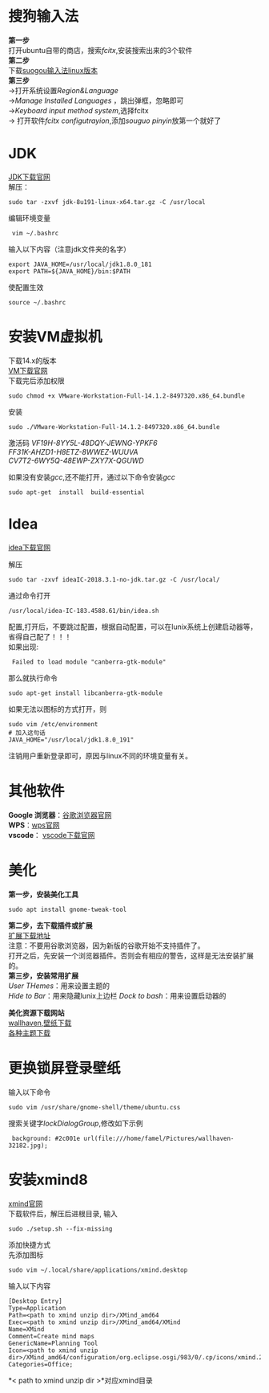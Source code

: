 # 搜狗输入法

**第一步**   
打开ubuntu自带的商店，搜索*fcitx*,安装搜索出来的3个软件  
**第二步**  
下载[suogou输入法linux版本](https://pinyin.sogou.com/linux/?r=pinyin)   
**第三步**    
->打开系统设置*Region&Language*     
->*Manage Installed Languages* ，跳出弹框，忽略即可  
->*Keyboard input method system*,选择fcitx  
-> 打开软件*fcitx configutrayion*,添加*souguo pinyin*放第一个就好了

# JDK

 
[JDK下载官网](https://www.oracle.com/technetwork/java/javase/downloads/index.html)  
解压：  
```linux
sudo tar -zxvf jdk-8u191-linux-x64.tar.gz -C /usr/local
```
编辑环境变量
```linux
 vim ~/.bashrc
 ```
 输入以下内容（注意jdk文件夹的名字）
 ```linux
 export JAVA_HOME=/usr/local/jdk1.8.0_181
 export PATH=${JAVA_HOME}/bin:$PATH
```
使配置生效
```linux
source ~/.bashrc 
```
# 安装VM虚拟机
下载14.x的版本  
[VM下载官网](https://my.vmware.com/cn/web/vmware/info/slug/desktop_end_user_computing/vmware_workstation_pro/14_0)  
下载完后添加权限
```linux
sudo chmod +x VMware-Workstation-Full-14.1.2-8497320.x86_64.bundle
```
安装
```linux
sudo ./VMware-Workstation-Full-14.1.2-8497320.x86_64.bundle
```
激活码
*VF19H-8YY5L-48DQY-JEWNG-YPKF6*  
*FF31K-AHZD1-H8ETZ-8WWEZ-WUUVA*  
*CV7T2-6WY5Q-48EWP-ZXY7X-QGUWD*  

如果没有安装*gcc*,还不能打开，通过以下命令安装*gcc*
```linux
sudo apt-get  install  build-essential
```



# Idea

[idea下载官网](https://www.jetbrains.com/idea/download/#section=linux)

解压  
```linux
sudo tar -zxvf ideaIC-2018.3.1-no-jdk.tar.gz -C /usr/local/
```
通过命令打开
```linux
/usr/local/idea-IC-183.4588.61/bin/idea.sh
```
配置,打开后，不要跳过配置，根据自动配置，可以在lunix系统上创建启动器等，省得自己配了！！！  
如果出现:
```linux
 Failed to load module "canberra-gtk-module"
```
那么就执行命令
```linux
sudo apt-get install libcanberra-gtk-module
```
如果无法以图标的方式打开，则
```linux
sudo vim /etc/environment 
# 加入这句话
JAVA_HOME="/usr/local/jdk1.8.0_191"
```
注销用户重新登录即可，原因与linux不同的环境变量有关。

#  其他软件

**Google 浏览器**：[谷歌浏览器官网](https://www.google.cn/chrome/index.html)  
**WPS**：[wps官网](http://www.wps.cn/product/wpslinux#)  
**vscode**： [vscode下载官网](https://code.visualstudio.com/)  


# 美化 

**第一步，安装美化工具**
```linux
sudo apt install gnome-tweak-tool
```
**第二步，去下载插件或扩展**  
[扩展下载地址](https://extensions.gnome.org/ )  
注意：不要用谷歌浏览器，因为新版的谷歌开始不支持插件了。  
打开之后，先安装一个浏览器插件。否则会有相应的警告，这样是无法安装扩展的。  
**第三步，安装常用扩展**  
*User THemes*：用来设置主题的  
*Hide to Bar*：用来隐藏lunix上边栏
*Dock to bash*：用来设置启动器的

**美化资源下载网站**    
[wallhaven,壁纸下载](https://alpha.wallhaven.cc/)  
[各种主题下载](https://www.opendesktop.org/s/Gnome)

# 更换锁屏登录壁纸

输入以下命令
```linux
sudo vim /usr/share/gnome-shell/theme/ubuntu.css
```
搜索关键字*lockDialogGroup*,修改如下示例
```linux
 background: #2c001e url(file:///home/famel/Pictures/wallhaven-32182.jpg);
```

# 安装xmind8
[xmind官网](https://www.xmind.cn/download/xmind8/)  
下载软件后，解压后进根目录, 输入
```linux
sudo ./setup.sh --fix-missing
```
添加快捷方式  
先添加图标
```linux
sudo vim ~/.local/share/applications/xmind.desktop
```
输入以下内容
```
[Desktop Entry]
Type=Application
Path=<path to xmind unzip dir>/XMind_amd64
Exec=<path to xmind unzip dir>/XMind_amd64/XMind
Name=XMind
Comment=Create mind maps
GenericName=Planning Tool
Icon=<path to xmind unzip dir>/XMind_amd64/configuration/org.eclipse.osgi/983/0/.cp/icons/xmind.256.png
Categories=Office;
```
*< path to xmind unzip dir >*对应xmind目录
